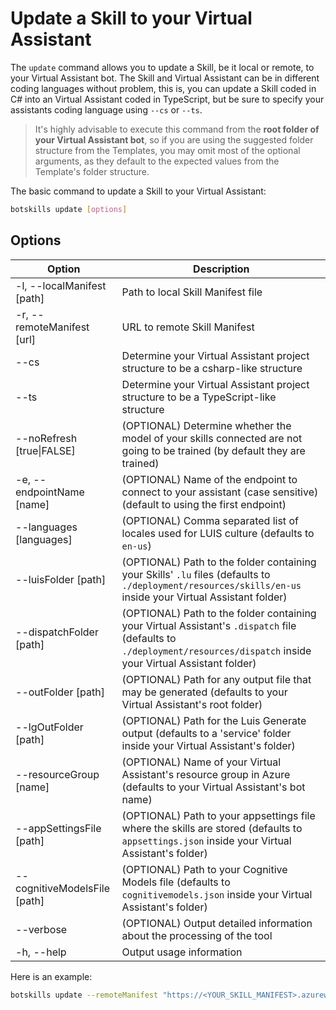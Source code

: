 # Update a Skill to your Virtual Assistant

The `update` command allows you to update a Skill, be it local or remote, to your Virtual Assistant bot. The Skill and Virtual Assistant can be in different coding languages without problem, this is, you can update a Skill coded in C# into an Virtual Assistant coded in TypeScript, but be sure to specify your assistants coding language using `--cs` or `--ts`.

> It's highly advisable to execute this command from the **root folder of your Virtual Assistant bot**, so if you are using the suggested folder structure from the Templates, you may omit most of the optional arguments, as they default to the expected values from the Template's folder structure.

The basic command to update a Skill to your Virtual Assistant:

```bash
botskills update [options]
```

## Options

| Option | Description |
| - | - |
| -l, --localManifest [path] | Path to local Skill Manifest file |
| -r, --remoteManifest [url] | URL to remote Skill Manifest |
| --cs | Determine your Virtual Assistant project structure to be a csharp-like structure |
| --ts | Determine your Virtual Assistant project structure to be a TypeScript-like structure |
| --noRefresh [true\|FALSE] | (OPTIONAL) Determine whether the model of your skills connected are not going to be trained (by default they are trained) |
| -e, --endpointName [name] | (OPTIONAL) Name of the endpoint to connect to your assistant (case sensitive) (default to using the first endpoint) |
| --languages [languages] | (OPTIONAL) Comma separated list of locales used for LUIS culture (defaults to `en-us`) |
| --luisFolder [path] | (OPTIONAL) Path to the folder containing your Skills' `.lu` files (defaults to `./deployment/resources/skills/en-us` inside your Virtual Assistant folder) |
| --dispatchFolder [path] | (OPTIONAL) Path to the folder containing your Virtual Assistant's `.dispatch` file (defaults to `./deployment/resources/dispatch` inside your Virtual Assistant folder) |
| --outFolder [path] | (OPTIONAL) Path for any output file that may be generated (defaults to your Virtual Assistant's root folder) |
| --lgOutFolder [path] | (OPTIONAL) Path for the Luis Generate output (defaults to a 'service' folder inside your Virtual Assistant's folder) |
| --resourceGroup [name] | (OPTIONAL) Name of your Virtual Assistant's resource group in Azure (defaults to your Virtual Assistant's bot name) |
| --appSettingsFile [path] | (OPTIONAL) Path to your appsettings file where the skills are stored (defaults to `appsettings.json` inside your Virtual Assistant's folder) |
| --cognitiveModelsFile [path] | (OPTIONAL) Path to your Cognitive Models file (defaults to `cognitivemodels.json` inside your Virtual Assistant's folder) |
| --verbose | (OPTIONAL) Output detailed information about the processing of the tool |
| -h, --help | Output usage information |

Here is an example:

```bash
botskills update --remoteManifest "https://<YOUR_SKILL_MANIFEST>.azurewebsites.net/manifest/manifest-1.1.json" --cs --luisFolder "<PATH_TO_LU_FOLDER>"
```